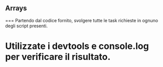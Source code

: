 ## Arrays
===
Partendo dal codice fornito, svolgere tutte le task richieste in ognuno degli script presenti.

Utilizzate i devtools e console.log per verificare il risultato.
===